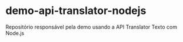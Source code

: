 # demo-api-translator-nodejs
Repositório responsável pela demo usando a API Translator Texto com Node.js

